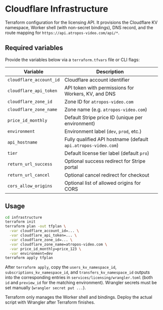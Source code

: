# Cloudflare Infrastructure

Terraform configuration for the licensing API. It provisions the Cloudflare KV
namespace, Worker shell (with non-secret bindings), DNS record, and the
route mapping for `https://api.atropos-video.com/api/*`.

## Required variables

Provide the variables below via a `terraform.tfvars` file or CLI flags:

| Variable | Description |
| --- | --- |
| `cloudflare_account_id` | Cloudflare account identifier |
| `cloudflare_api_token` | API token with permissions for Workers, KV, and DNS |
| `cloudflare_zone_id` | Zone ID for `atropos-video.com` |
| `cloudflare_zone_name` | Zone name (e.g. `atropos-video.com`) |
| `price_id_monthly` | Default Stripe price ID (unique per environment) |
| `environment` | Environment label (`dev`, `prod`, etc.) |
| `api_hostname` | Fully qualified API hostname (default `api.atropos-video.com`) |
| `tier` | Default license tier label (default `pro`) |
| `return_url_success` | Optional success redirect for Stripe portal |
| `return_url_cancel` | Optional cancel redirect for checkout |
| `cors_allow_origins` | Optional list of allowed origins for CORS |

## Usage

```bash
cd infrastructure
terraform init
terraform plan -out tfplan \
  -var cloudflare_account_id=... \
  -var cloudflare_api_token=... \
  -var cloudflare_zone_id=... \
  -var cloudflare_zone_name=atropos-video.com \
  -var price_id_monthly=price_123 \
  -var environment=dev
terraform apply tfplan
```

After `terraform apply`, copy the `users_kv_namespace_id`,
`subscriptions_kv_namespace_id`, and `transfers_kv_namespace_id` outputs into
the corresponding entries in `services/licensing/wrangler.toml` (both `id` and
`preview_id` for the matching environment). Wrangler secrets must be set
manually (`wrangler secret put ...`).

Terraform only manages the Worker shell and bindings. Deploy the actual script
with Wrangler after Terraform finishes.
